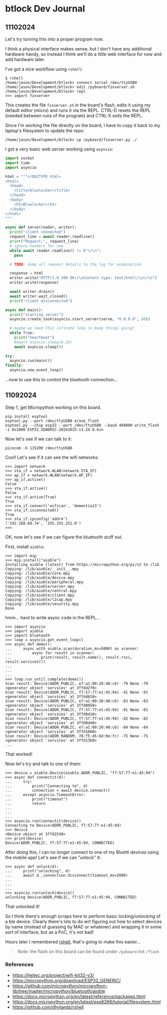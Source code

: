 # btlock Dev Journal

## 11102024

Let's try turning this into a proper program now.

I think a physical interface makes sense, but I don't have any additional hardware handy, so instead I think we'll do a little web interface for now and add hardware later.

I've got a nice workflow using `rshell`:
```
$ rshell
/home/jason/Development/btlock> connect serial /dev/ttyUSB0
/home/jason/Development/btlock> edit /pyboard/fzxserver.sh
/home/jason/Development/btlock> repl
>>> import fzxserver
```

This creates the file `fzxserver.sh` in the board's flash, edits it using my default editor (micro) and runs it via the REPL.  CTRL-D resets the REPL (needed between runs of the program) and CTRL-X exits the REPL.

Since I'm working the file directly on the board, I have to copy it back to my laptop's filesystem to update the repo:
```
/home/jason/Development/btlock> cp /pyboard/fzxserver.py ./
```

I got a very basic web server working using `asyncio`:
``` python
import socket
import time
import asyncio

html = """<!DOCTYPE html>
<html>
  <head>
    <title>bluelocker</title>
  </head>
  <body>
    <h1>Bluelocker</h1>
  </body>
</html>
"""

async def serve(reader, writer):
  print("client connected")
  request_line = await reader.readline()
  print("Request:", request_line)
  # ignore headers for now
  while await reader.readline() != b"\r\n":
    pass

  # TODO: dump all request details to the log for examination

  response = html
  writer.write("HTTP/1.0 200 OK\r\nContent-type: text/html\r\n\r\n")
  writer.write(response)

  await writer.drain()
  await writer.wait_closed()
  print("client disconnected")

async def main():
  print("starting server")
  asyncio.create_task(asyncio.start_server(serve, "0.0.0.0", 80))

  # maybe we need this infinate loop to keep things going?
  while True:
    print("heartbeat")
    #await asyncio.sleep(0.25)
    await asyncio.sleep(5)
    
try:
  asyncio.run(main())
finally:
  asyncio.new_event_loop()
```

...now to use this to control the bluetooth connection...




## 11092024

Step 1, get Micropython working on this board.

```
pip install esptool
esptool.py --port /dev/ttyUSB0 erase_flash
esptool.py --chip esp32 --port /dev/ttyUSB0 --baud 460800 write_flash -z 0x1000 ESP32_GENERIC-20241025-v1.24.0.bin
```

Now let's see if we can talk to it:
```
picocom -b 115200 /dev/ttyUSB0
```

Cool!  Let's see if it can see the wifi networks:
```
>>> import network
>>> sta_if = network.WLAN(network.STA_IF)
>>> ap_if = network.WLAN(network.AP_IF)
>>> ap_if.active()
False
>>> sta_if.active()
False
>>> sta_if.active(True)
True
>>> sta_if.connect('wifican', 'dementia13')
>>> sta_if.isconnected()
True
>>> sta_if.ipconfig('addr4')
('192.168.68.74', '255.255.252.0')
>>> 
```

OK, now let's see if we can figure the bluetooth stuff out.

First, install `aioble`:
```
>>> import mip
>>> mip.install("aioble")
Installing aioble (latest) from https://micropython.org/pi/v2 to /lib
Copying: /lib/aioble/__init__.mpy
Copying: /lib/aioble/core.mpy
Copying: /lib/aioble/device.mpy
Copying: /lib/aioble/peripheral.mpy
Copying: /lib/aioble/server.mpy
Copying: /lib/aioble/central.mpy
Copying: /lib/aioble/client.mpy
Copying: /lib/aioble/l2cap.mpy
Copying: /lib/aioble/security.mpy
Done
```

hmm... hard to write async code in the REPL...

```
>>> import asyncio
>>> import aioble
>>> import bluetooth
>>> loop = asyncio.get_event_loop()
>>> async def demo():
...     async with aioble.scan(duration_ms=5000) as scanner:
...         async for result in scanner:
...             print(result, result.name(), result.rssi, result.services())
...             
...             
... 
>>> loop.run_until_complete(demo())
Scan result: Device(ADDR_PUBLIC, e7:a1:09:20:40:c6) -79 None -79 <generator object 'services' at 3ffdd2f0>
Scan result: Device(ADDR_PUBLIC, f7:57:77:e1:45:94) -91 None -91 <generator object 'services' at 3ffdd620>
Scan result: Device(ADDR_PUBLIC, e7:a1:09:20:40:c6) -83 None -83 <generator object 'services' at 3ffd0050>
Scan result: Device(ADDR_PUBLIC, f7:57:77:e1:45:94) -81 None -81 <generator object 'services' at 3ffd0410>
Scan result: Device(ADDR_PUBLIC, f7:57:77:e1:45:94) -82 None -82 <generator object 'services' at 3ffd0d40>
Scan result: Device(ADDR_PUBLIC, e7:a1:09:20:40:c6) -84 None -84 <generator object 'services' at 3ffd1060>
Scan result: Device(ADDR_RANDOM, 78:f5:45:6d:0e:fc) -75 None -75 <generator object 'services' at 3ffd13b0>
...
```

That worked!

Now let's try and talk to one of them:
```
>>> device = aioble.Device(aioble.ADDR_PUBLIC, "f7:57:77:e1:45:94")
>>> async def connectit(d):
...     try:
...         print("Connecting to", d)
...         connection = await device.connect()
...     except asyncio.TimeoutError:
...         print("timeout")
...         return
...         
...         
... 
>>> asyncio.run(connectit(device))
Connecting to Device(ADDR_PUBLIC, f7:57:77:e1:45:94)
>>> device
<Device object at 3ffd2530>
>>> print(device)
Device(ADDR_PUBLIC, f7:57:77:e1:45:94, CONNECTED)
```

After doing this, I can no longer connect to one of my Bluetti devices using the mobile app!  Let's see if we can "unlock" it:
```
>>> async def unlock(d):
...     print("unlocking", d)
...     await d._connection.disconnect(timeout_ms=2000)
...     
...     
... 
>>> asyncio.run(unlock(device))
unlocking Device(ADDR_PUBLIC, f7:57:77:e1:45:94, CONNECTED)
```

That unlocked it!

So I think there's enough scraps here to perform basic locking/unlocking of a ble device.  Clearly there's lots to do wrt figuring out how to select devices by name (instead of guessing by MAC or whatever) and wrapping it in some sort of interface, but as a PoC, it's not bad!

Hours later I remembered [rshell](https://github.com/dhylands/rshell), that's going to make this easier...

> Note: the flash on this board can be found under `/pyboard` not `/flash`


### References
* https://heltec.org/project/wifi-kit32-v3/
* https://micropython.org/download/ESP32_GENERIC/
* https://github.com/micropython/micropython-lib/tree/master/micropython/bluetooth/aioble
* https://docs.micropython.org/en/latest/reference/packages.html
* https://docs.micropython.org/en/latest/esp8266/tutorial/filesystem.html
* https://github.com/dhylands/rshell
